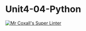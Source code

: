 # Unit4-04-Python
[![Mr Coxall's Super Linter](https://github.com/ICS3U-Programming-JosephK/Unit4-04-Python/workflows/Mr%20Coxall's%20Super%20Linter/badge.svg)](https://github.com/ICS3U-Programming-JosephK/Unit4-04-Python/actions/)
